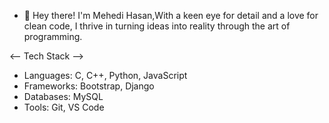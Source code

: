 - 👋 Hey there! I'm Mehedi Hasan,With a keen eye for detail and a love for clean code, I thrive in turning ideas into reality through the art of programming.

 <-- Tech Stack -->
- Languages: C, C++, Python, JavaScript
- Frameworks: Bootstrap, Django
- Databases: MySQL
- Tools: Git, VS Code
<!---
mehedisplanet/mehedisplanet is a ✨ special ✨ repository because its `README.md` (this file) appears on your GitHub profile.
You can click the Preview link to take a look at your changes.
--->
